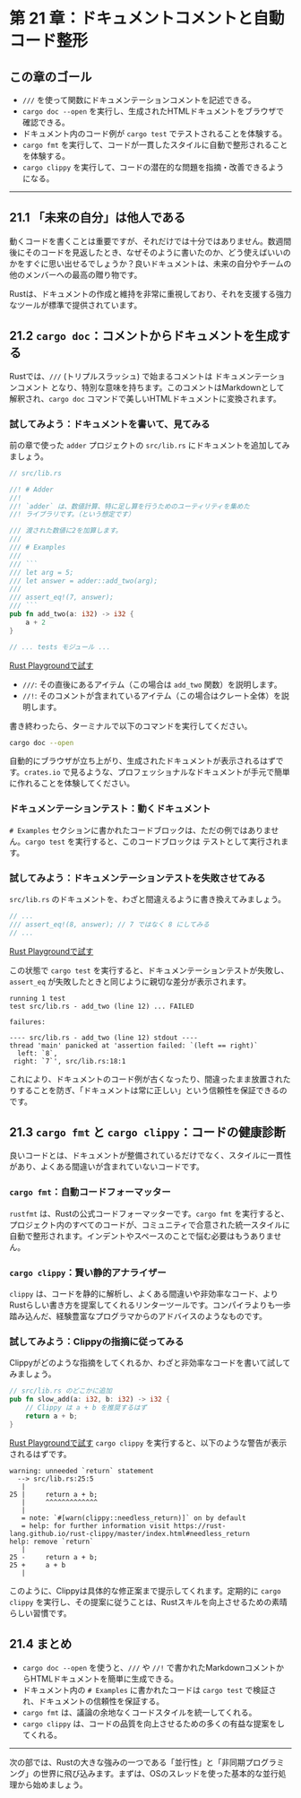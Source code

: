 # 第 21 章：ドキュメントコメントと自動コード整形

## この章のゴール
- `///` を使って関数にドキュメンテーションコメントを記述できる。
- `cargo doc --open` を実行し、生成されたHTMLドキュメントをブラウザで確認できる。
- ドキュメント内のコード例が `cargo test` でテストされることを体験する。
- `cargo fmt` を実行して、コードが一貫したスタイルに自動で整形されることを体験する。
- `cargo clippy` を実行して、コードの潜在的な問題を指摘・改善できるようになる。

---

## 21.1 「未来の自分」は他人である

動くコードを書くことは重要ですが、それだけでは十分ではありません。数週間後にそのコードを見返したとき、なぜそのように書いたのか、どう使えばいいのかをすぐに思い出せるでしょうか？良いドキュメントは、未来の自分やチームの他のメンバーへの最高の贈り物です。

Rustは、ドキュメントの作成と維持を非常に重視しており、それを支援する強力なツールが標準で提供されています。

## 21.2 `cargo doc`：コメントからドキュメントを生成する

Rustでは、`///` (トリプルスラッシュ) で始まるコメントは ドキュメンテーションコメント となり、特別な意味を持ちます。このコメントはMarkdownとして解釈され、`cargo doc` コマンドで美しいHTMLドキュメントに変換されます。

### 試してみよう：ドキュメントを書いて、見てみる

前の章で使った `adder` プロジェクトの `src/lib.rs` にドキュメントを追加してみましょう。

```rust
// src/lib.rs

//! # Adder
//! 
//! `adder` は、数値計算、特に足し算を行うためのユーティリティを集めた
//! ライブラリです。（という想定です）

/// 渡された数値に2を加算します。
///
/// # Examples
///
/// ```
/// let arg = 5;
/// let answer = adder::add_two(arg);
///
/// assert_eq!(7, answer);
/// ```
pub fn add_two(a: i32) -> i32 {
    a + 2
}

// ... tests モジュール ...
```
[Rust Playgroundで試す](https://play.rust-lang.org/?version=stable&mode=debug&edition=2021&code=//%20src/lib.rs%0A%0A//%21%20%23%20Adder%0A//%21%20%0A//%21%20%60adder%60%20%E3%81%AF%E3%80%81%E6%95%B0%E5%80%A4%E8%A8%88%E7%AE%97%E3%80%81%E7%89%B9%E3%81%AB%E8%B6%B3%E3%81%97%E7%AE%97%E3%82%92%E8%A1%8C%E3%81%86%E3%81%9F%E3%82%81%E3%81%AE%E3%83%A6%E3%83%BC%E3%83%86%E3%82%A3%E3%83%AA%E3%83%86%E3%82%A3%E3%82%92%E9%9B%86%E3%82%81%E3%81%9F%0A//%21%20%E3%83%A9%E3%82%A4%E3%83%96%E3%83%A9%E3%83%AA%E3%81%A7%E3%81%99%E3%80%82%EF%BC%88%E3%81%A8%E3%81%84%E3%81%86%E6%83%B3%E5%AE%9A%E3%81%A7%E3%81%99%EF%BC%89%0A%0A///%20%E6%B8%A1%E3%81%95%E3%82%8C%E3%81%9F%E6%95%B0%E5%80%A4%E3%81%AB2%E3%82%92%E5%8A%A0%E7%AE%97%E3%81%97%E3%81%BE%E3%81%99%E3%80%82%0A///%0A///%20%23%20Examples%0A///%0A///%20%60%60%60%0A///%20let%20arg%20%3D%205%3B%0A///%20let%20answer%20%3D%20adder%3A%3Aadd_two%28arg%29%3B%0A///%0A///%20assert_eq%21%287%2C%20answer%29%3B%0A///%20%60%60%60%0Apub%20fn%20add_two%28a%3A%20i32%29%20-%3E%20i32%20%7B%0A%20%20%20%20a%20%2B%202%0A%7D%0A%0A//%20...%20tests%20%E3%83%A2%E3%82%B8%E3%83%A5%E3%83%BC%E3%83%AB%20...)
- `///`: その直後にあるアイテム（この場合は `add_two` 関数）を説明します。
- `//!`: そのコメントが含まれているアイテム（この場合はクレート全体）を説明します。

書き終わったら、ターミナルで以下のコマンドを実行してください。

```sh
cargo doc --open
```
自動的にブラウザが立ち上がり、生成されたドキュメントが表示されるはずです。`crates.io` で見るような、プロフェッショナルなドキュメントが手元で簡単に作れることを体験してください。

### ドキュメンテーションテスト：動くドキュメント

`# Examples` セクションに書かれたコードブロックは、ただの例ではありません。`cargo test` を実行すると、このコードブロックは テストとして実行されます。

### 試してみよう：ドキュメンテーションテストを失敗させてみる

`src/lib.rs` のドキュメントを、わざと間違えるように書き換えてみましょう。

```rust
// ...
/// assert_eq!(8, answer); // 7 ではなく 8 にしてみる
// ...
```
[Rust Playgroundで試す](https://play.rust-lang.org/?version=stable&mode=debug&edition=2021&code=//%20...%0A///%20assert_eq%21%288%2C%20answer%29%3B%20//%207%20%E3%81%A7%E3%81%AF%E3%81%AA%E3%81%8F%208%20%E3%81%AB%E3%81%97%E3%81%A6%E3%81%BF%E3%82%8B%0A//%20...)

この状態で `cargo test` を実行すると、ドキュメンテーションテストが失敗し、`assert_eq` が失敗したときと同じように親切な差分が表示されます。

```text
running 1 test
test src/lib.rs - add_two (line 12) ... FAILED

failures:

---- src/lib.rs - add_two (line 12) stdout ----
thread 'main' panicked at 'assertion failed: `(left == right)`
  left: `8`,
 right: `7`', src/lib.rs:18:1
```

これにより、ドキュメントのコード例が古くなったり、間違ったまま放置されたりすることを防ぎ、「ドキュメントは常に正しい」という信頼性を保証できるのです。

## 21.3 `cargo fmt` と `cargo clippy`：コードの健康診断

良いコードとは、ドキュメントが整備されているだけでなく、スタイルに一貫性があり、よくある間違いが含まれていないコードです。

### `cargo fmt`：自動コードフォーマッター

`rustfmt` は、Rustの公式コードフォーマッターです。`cargo fmt` を実行すると、プロジェクト内のすべてのコードが、コミュニティで合意された統一スタイルに自動で整形されます。インデントやスペースのことで悩む必要はもうありません。

### `cargo clippy`：賢い静的アナライザー

`clippy` は、コードを静的に解析し、よくある間違いや非効率なコード、よりRustらしい書き方を提案してくれるリンターツールです。コンパイラよりも一歩踏み込んだ、経験豊富なプログラマからのアドバイスのようなものです。

### 試してみよう：Clippyの指摘に従ってみる

Clippyがどのような指摘をしてくれるか、わざと非効率なコードを書いて試してみましょう。

```rust
// src/lib.rs のどこかに追加
pub fn slow_add(a: i32, b: i32) -> i32 {
    // Clippy は a + b を推奨するはず
    return a + b;
}
```
[Rust Playgroundで試す](https://play.rust-lang.org/?version=stable&mode=debug&edition=2021&code=//%20src/lib.rs%20%E3%81%AE%E3%81%A9%E3%81%93%E3%81%8B%E3%81%AB%E8%BF%BD%E5%8A%A0%0Apub%20fn%20slow_add%28a%3A%20i32%2C%20b%3A%20i32%29%20-%3E%20i32%20%7B%0A%20%20%20%20//%20Clippy%20%E3%81%AF%20a%20%2B%20b%20%E3%82%92%E6%8E%A8%E5%A5%A8%E3%81%99%E3%82%8B%E3%81%AF%E3%81%9A%0A%20%20%20%20return%20a%20%2B%20b%3B%0A%7D)
`cargo clippy` を実行すると、以下のような警告が表示されるはずです。

```text
warning: unneeded `return` statement
  --> src/lib.rs:25:5
   |
25 |     return a + b;
   |     ^^^^^^^^^^^^^
   |
   = note: `#[warn(clippy::needless_return)]` on by default
   = help: for further information visit https://rust-lang.github.io/rust-clippy/master/index.html#needless_return
help: remove `return`
   |
25 -     return a + b;
25 +     a + b
   |
```
このように、Clippyは具体的な修正案まで提示してくれます。定期的に `cargo clippy` を実行し、その提案に従うことは、Rustスキルを向上させるための素晴らしい習慣です。

## 21.4 まとめ

- `cargo doc --open` を使うと、`///` や `//!` で書かれたMarkdownコメントからHTMLドキュメントを簡単に生成できる。
- ドキュメント内の `# Examples` に書かれたコードは `cargo test` で検証され、ドキュメントの信頼性を保証する。
- `cargo fmt` は、議論の余地なくコードスタイルを統一してくれる。
- `cargo clippy` は、コードの品質を向上させるための多くの有益な提案をしてくれる。

---

次の部では、Rustの大きな強みの一つである「並行性」と「非同期プログラミング」の世界に飛び込みます。まずは、OSのスレッドを使った基本的な並行処理から始めましょう。

